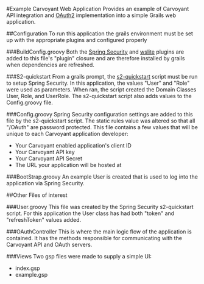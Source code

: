 #Example Carvoyant Web Application
Provides an example of Carvoyant API integration and [OAuth2](http://tools.ietf.org/html/rfc6749) implementation into a simple Grails web application.

##Configuration
To run this application the grails environment must be set up with the appropriate plugins and configured properly

###BuildConfig.groovy
Both the [Spring Security](http://grails.org/plugin/spring-security-core) and [wslite](https://github.com/jwagenleitner/groovy-wslite) plugins are added to this file's "plugin" closure and are therefore installed by grails when dependencies are refreshed.

###S2-quickstart
From a grails prompt, the [s2-quickstart](http://grails-plugins.github.io/grails-spring-security-core/docs/manual/ref/Scripts/s2-quickstart.html) script must be run to setup Spring Security.  In this application, the values "User" and "Role" were used as parameters. When ran, the script created the Domain Classes User, Role, and UserRole. The s2-quickstart script also adds values to the Config.groovy file.

###Config.groovy
Spring Security configuration settings are added to this file by the s2-quickstart script.  The static rules value was altered so that all "/OAuth" are password protected. This file contains a few values that will be unique to each Carvoyant application developer: 

+ Your Carvoyant enabled application's client ID
+ Your Carvoyant API key
+ Your Carvoyant API Secret
+ The URL your application will be hosted at


###BootStrap.groovy
An example User is created that is used to log into the application via Spring Security.


##Other Files of interest

###User.groovy
This file was created by the Spring Security s2-quickstart script.  For this application the User class has had both "token" and "refreshToken" values added.

###OAuthController
This is where the main logic flow of the application is contained.  It has the methods responsible for communicating with the Carvoyant API and OAuth servers.  

###Views
Two gsp files were made to supply a simple UI:

+ index.gsp
+ example.gsp